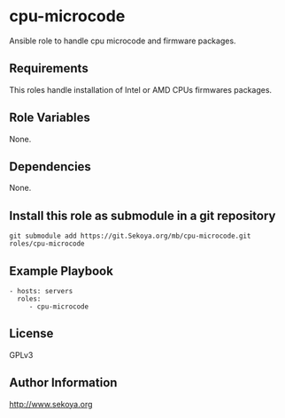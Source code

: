 # cpu-microcode

Ansible role to handle cpu microcode and firmware packages.

## Requirements

This roles handle installation of Intel or AMD CPUs firmwares packages.

## Role Variables

None.

## Dependencies

None.

## Install this role as submodule in a git repository

`git submodule add https://git.Sekoya.org/mb/cpu-microcode.git roles/cpu-microcode`

## Example Playbook


    - hosts: servers
      roles:
         - cpu-microcode

## License

GPLv3

## Author Information

http://www.sekoya.org
